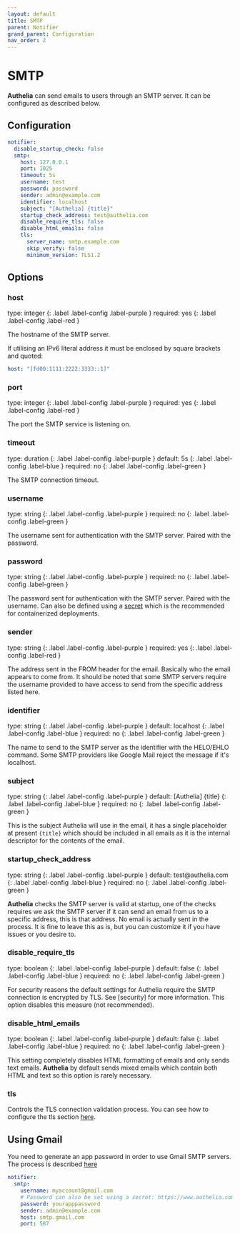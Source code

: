 ```yaml
---
layout: default
title: SMTP
parent: Notifier
grand_parent: Configuration
nav_order: 2
---
```


# SMTP
**Authelia** can send emails to users through an SMTP server.
It can be configured as described below.

## Configuration

```yaml
notifier:
  disable_startup_check: false
  smtp:
    host: 127.0.0.1
    port: 1025
    timeout: 5s
    username: test
    password: password
    sender: admin@example.com
    identifier: localhost
    subject: "[Authelia] {title}"
    startup_check_address: test@authelia.com
    disable_require_tls: false
    disable_html_emails: false
    tls:
      server_name: smtp.example.com
      skip_verify: false
      minimum_version: TLS1.2
```

## Options

### host
<div markdown="1">
type: integer
{: .label .label-config .label-purple } 
required: yes
{: .label .label-config .label-red }
</div>

The hostname of the SMTP server.

If utilising an IPv6 literal address it must be enclosed by square brackets and quoted:

```yaml
host: "[fd00:1111:2222:3333::1]"
```

### port

<div markdown="1">
type: integer
{: .label .label-config .label-purple } 
required: yes
{: .label .label-config .label-red }
</div>

The port the SMTP service is listening on.

### timeout
<div markdown="1">
type: duration
{: .label .label-config .label-purple } 
default: 5s
{: .label .label-config .label-blue }
required: no
{: .label .label-config .label-green }
</div>

The SMTP connection timeout.

### username
<div markdown="1">
type: string
{: .label .label-config .label-purple }
required: no
{: .label .label-config .label-green }
</div>

The username sent for authentication with the SMTP server. Paired with the password.

### password
<div markdown="1">
type: string
{: .label .label-config .label-purple } 
required: no
{: .label .label-config .label-green }
</div>

The password sent for authentication with the SMTP server. Paired with the username. Can also be defined using a
[secret](../secrets.md) which is the recommended for containerized deployments.

### sender
<div markdown="1">
type: string
{: .label .label-config .label-purple } 
required: yes
{: .label .label-config .label-red }
</div>

The address sent in the FROM header for the email. Basically who the email appears to come from. It should be noted
that some SMTP servers require the username provided to have access to send from the specific address listed here.

### identifier
<div markdown="1">
type: string
{: .label .label-config .label-purple } 
default: localhost
{: .label .label-config .label-blue }
required: no
{: .label .label-config .label-green }
</div>

The name to send to the SMTP server as the identifier with the HELO/EHLO command. Some SMTP providers like Google Mail
reject the message if it's localhost.

### subject
<div markdown="1">
type: string
{: .label .label-config .label-purple } 
default: [Authelia] {title}
{: .label .label-config .label-blue }
required: no
{: .label .label-config .label-green }
</div>

This is the subject Authelia will use in the email, it has a single placeholder at present `{title}` which should
be included in all emails as it is the internal descriptor for the contents of the email.

### startup_check_address
<div markdown="1">
type: string
{: .label .label-config .label-purple } 
default: test@authelia.com
{: .label .label-config .label-blue }
required: no
{: .label .label-config .label-green }
</div>

**Authelia** checks the SMTP server is valid at startup, one of the checks requires we ask the SMTP server if it can
send an email from us to a specific address, this is that address. No email is actually sent in the process. It is fine
to leave this as is, but you can customize it if you have issues or you desire to.

### disable_require_tls
<div markdown="1">
type: boolean
{: .label .label-config .label-purple } 
default: false
{: .label .label-config .label-blue }
required: no
{: .label .label-config .label-green }
</div>

For security reasons the default settings for Authelia require the SMTP connection is encrypted by TLS. See [security]
for more information. This option disables this measure (not recommended).

### disable_html_emails
<div markdown="1">
type: boolean
{: .label .label-config .label-purple } 
default: false
{: .label .label-config .label-blue }
required: no
{: .label .label-config .label-green }
</div>

This setting completely disables HTML formatting of emails and only sends text emails. **Authelia** by default sends
mixed emails which contain both HTML and text so this option is rarely necessary.

### tls

Controls the TLS connection validation process. You can see how to configure the tls section
[here](../index.md#tls-configuration).


## Using Gmail
You need to generate an app password in order to use Gmail SMTP servers. The process is
described [here](https://support.google.com/accounts/answer/185833?hl=en)

```yaml
notifier:
  smtp:
    username: myaccount@gmail.com
    # Password can also be set using a secret: https://www.authelia.com/docs/configuration/secrets.html
    password: yourapppassword
    sender: admin@example.com
    host: smtp.gmail.com
    port: 587
```

